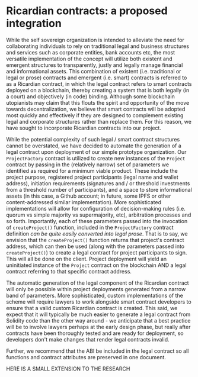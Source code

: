 # Ricardian contracts: a proposed integration

While the self sovereign organization is intended to alleviate the need for collaborating individuals to rely on traditional legal and business structures and services such as corporate entities, bank accounts etc, the most versatile implementation of the concept will utilize both existent and emergent structures to transparently, justly and legally manage financial and informational assets. This combination of existent (i.e. traditional or legal or prose) contracts and emergent (i.e. smart) contracts is referred to as a Ricardian contract, in which the legal contract refers to smart contracts deployed on a blockchain, thereby creating a system that is both legally (in a court) and objectively (in code) binding. Although some blockchain utopianists may claim that this flouts the spirit and opportunity of the move towards decentralization, we believe that smart contracts will be adopted most quickly and effectively if they are designed to complement existing legal and corporate structures rather than replace them. For this reason, we have sought to incorporate Ricardian contracts into our project.

  While the potential complexity of such legal / smart contract structures cannot be overstated, we have decided to automate the generation of a legal contract upon deployment of our simple prototype organization. Our ` ProjectFactory` contract is utilized to create new instances of the `Project` contract by passing in the (relatively narrow) set of parameters we identified as required for a minimum viable product. These include the project purpose, registered project participants (legal name and wallet address), initiation requirements (signatures and / or threshold investments from a threshold number of participants), and a space to store informational assets (in this case, a Github account; in future, some IPFS or other content-addressed similar implementation). More sophisticated implementations will allow for configuration of decision-making rules (i.e. quorum vs simple majority vs supermajority, etc), arbitration processes and so forth. Importantly, each of these parameters passed into the invocation of `createProject()` function, included in the `ProjectFactory`  contract definition *can be quite easily converted into legal prose*. That is to say, we envision that the `createProject()` function returns that project's contract address, which can then be used (along with the parameters passed into `createProject()`) to create a legal contract for project participants to sign. This will all be done on the client. Project deployment will yield an uninitiated instance of the `Project` contract on the blockchain AND a legal contract referring to that specific contract address.

  The automatic generation of the legal component of the Ricardian contract will only be possible within project deployments generated from a narrow band of parameters. More sophisticated, custom implementations of the scheme will require lawyers to work alongside smart contract developers to ensure that a valid custom Ricardian contract is created. This said, we expect that it will typically be much easier to generate a legal contract from Solidity code than the other way around - we anticipate that a best practice will be to involve lawyers perhaps at the early design phase, but really after contracts have been thoroughly tested and are ready for deployment, so developers don't make changes that render legal contracts invalid.

  Further, we recommend that the ABI be included in the legal contract so all functions and contract attributes are preserved in one document.

  HERE IS A SMALL EXTENSION TO THE RESEARCH
